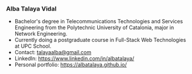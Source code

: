 ### Alba Talaya Vidal

- Bachelor's degree in Telecommunications Technologies and Services Engineering from the Polytechnic University of Catalonia, major in Network Engineering.
- Currently doing a postgraduate course in Full-Stack Web Technologies at UPC School.
- Contact: talayaalba@gmail.com
- LinkedIn: https://www.linkedin.com/in/albatalaya/
- Personal portfolio: https://albatalaya.github.io/
